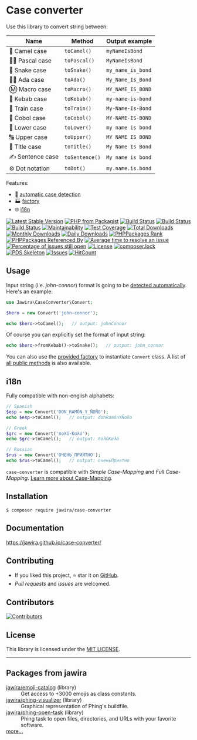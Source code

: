 Case converter
==============

Use this library to convert string between:

| Name          | Method          | Output example    |
| ------------- | --------------- | ----------------- |
| 🐪 Camel case   | `toCamel()`     | `myNameIsBond`    |
| 👨‍🏫 Pascal case  | `toPascal()`    | `MyNameIsBond`    |
| 🐍 Snake case   | `toSnake()`     | `my_name_is_bond` |
| 👩‍🏫 Ada case     | `toAda()`       | `My_Name_Is_Bond` |
| Ⓜ️ Macro case | `toMacro()`     | `MY_NAME_IS_BOND` |
| 🥙 Kebab case   | `toKebab()`     | `my-name-is-bond` |
| 🚂 Train case   | `toTrain()`     | `My-Name-Is-Bond` |
| 🏦 Cobol case   | `toCobol()`     | `MY-NAME-IS-BOND` |
| 🔡 Lower case   | `toLower()`     | `my name is bond` |
| 🔠 Upper case   | `toUpper()`     | `MY NAME IS BOND` |
| 📰 Title case     | `toTitle()`     | `My Name Is Bond` |
| ✍️ Sentence case | `toSentence()`  | `My name is bond` |
| ⚙️ Dot notation  | `toDot()`       | `my.name.is.bond` |

Features:

* 🔁 [automatic case detection][detection algorithm]
* 🏭 [factory][]
* 🌐 [i18n](#i18n)

[![Latest Stable Version](https://poser.pugx.org/jawira/case-converter/v/stable)](https://packagist.org/packages/jawira/case-converter)
[![PHP from Packagist](https://img.shields.io/packagist/php-v/jawira/case-converter.svg)](https://packagist.org/packages/jawira/case-converter)
[![Build Status](https://www.travis-ci.org/jawira/case-converter.svg?branch=master)](https://www.travis-ci.org/jawira/case-converter)
[![Build Status](https://img.shields.io/github/forks/jawira/case-converter.svg)](https://github.com/jawira/case-converter)
[![Build Status](https://img.shields.io/github/stars/jawira/case-converter.svg)](https://github.com/jawira/case-converter)
[![Maintainability](https://api.codeclimate.com/v1/badges/35677f6ce7dac27a5d0c/maintainability)](https://codeclimate.com/github/jawira/case-converter/maintainability)
[![Test Coverage](https://api.codeclimate.com/v1/badges/35677f6ce7dac27a5d0c/test_coverage)](https://codeclimate.com/github/jawira/case-converter/test_coverage)
[![Total Downloads](https://poser.pugx.org/jawira/case-converter/downloads)](https://packagist.org/packages/jawira/case-converter)
[![Monthly Downloads](https://poser.pugx.org/jawira/case-converter/d/monthly)](https://packagist.org/packages/jawira/case-converter)
[![Daily Downloads](https://poser.pugx.org/jawira/case-converter/d/daily)](https://packagist.org/packages/jawira/case-converter)
[![PHPPackages Rank](http://phppackages.org/p/jawira/case-converter/badge/rank.svg)](http://phppackages.org/p/jawira/case-converter)
[![PHPPackages Referenced By](http://phppackages.org/p/jawira/case-converter/badge/referenced-by.svg)](http://phppackages.org/p/jawira/case-converter)
[![Average time to resolve an issue](http://isitmaintained.com/badge/resolution/jawira/case-converter.svg)](http://isitmaintained.com/project/jawira/case-converter "Average time to resolve an issue")
[![Percentage of issues still open](http://isitmaintained.com/badge/open/jawira/case-converter.svg)](http://isitmaintained.com/project/jawira/case-converter "Percentage of issues still open")
[![License](https://poser.pugx.org/jawira/case-converter/license)](https://packagist.org/packages/jawira/case-converter)
[![composer.lock](https://poser.pugx.org/jawira/case-converter/composerlock)](https://packagist.org/packages/jawira/case-converter)
[![PDS Skeleton](https://img.shields.io/badge/pds-skeleton-blue.svg)](https://github.com/php-pds/skeleton)
[![Issues](https://img.shields.io/github/issues/jawira/case-converter.svg?label=HuBoard&color=694DC2)](https://huboard.com/jawira/case-converter)
[![HitCount](http://hits.dwyl.io/jawira/case-converter.svg)](http://hits.dwyl.io/jawira/case-converter)

Usage
-----

Input string (i.e. _john-connor_) format is going to be 
[detected automatically][detection algorithm]. Here's an example:

```php
use Jawira\CaseConverter\Convert;

$hero = new Convert('john-connor');

echo $hero->toCamel();   // output: johnConnor
```

Of course you can explicitly set the format of input string:

```php
echo $hero->fromKebab()->toSnake();   // output: john_connor
```

You can also use the [provided factory][factory] to instantiate `Convert` class.
A list of [all public methods] is also available.

i18n
----

Fully compatible with non-english alphabets:

```php
// Spanish
$esp = new Convert('DON_RAMÓN_Y_ÑOÑO');
echo $esp->toCamel();   // output: donRamónYÑoño

// Greek
$grc = new Convert('πολύ-Καλό');
echo $grc->toCamel();   // output: πολύΚαλό

// Russian
$rus = new Convert('ОЧЕНЬ_ПРИЯТНО');
echo $rus->toCamel();   // output: оченьПриятно
```
 
`case-converter` is compatible with _Simple Case-Mapping_ and _Full 
Case-Mapping_. [Learn more about Case-Mapping][Case-Mapping].

Installation
------------

```
$ composer require jawira/case-converter
```

Documentation
-------------

<https://jawira.github.io/case-converter/>

Contributing
------------

- If you liked this project, ⭐ star it on [GitHub].
- _Pull requests_ and _issues_ are welcomed.

Contributors
------------

<a href="https://github.com/jawira/case-converter/graphs/contributors">
  <img alt="Contributors" src="https://contributors-img.web.app/image?repo=jawira/case-converter" />
</a>

License
-------

This library is licensed under the [MIT LICENSE].

<!--mkdocs: Do not use relative path for links and images-->

[all public methods]: https://jawira.github.io/case-converter/api.html
[CONTRIBUTING.md]: https://jawira.github.io/case-converter/contributing.html
[Countable interface]: https://php.net/manual/en/class.countable.php
[Case-Mapping]: https://jawira.github.io/case-converter/case-mapping.html
[magic method]: https://www.php.net/manual/en/language.oop5.magic.php#object.tostring
[MIT LICENSE]: https://jawira.github.io/case-converter/license.html
[open an issue]: https://github.com/jawira/case-converter/issues/new
[detection algorithm]: https://jawira.github.io/case-converter/detection-algorithm.html
[factory]: https://jawira.github.io/case-converter/using-the-factory.html
[GitHub]: https://github.com/jawira/case-converter/

***

Packages from jawira
--------------------

<dl>

<dt><a href="https://packagist.org/packages/jawira/emoji-catalog">jawira/emoji-catalog</a> (library)</dt>
<dd>Get access to +3000 emojis as class constants.</dd>

<dt><a href="https://packagist.org/packages/jawira/phing-visualizer">jawira/phing-visualizer</a> (library)</dt>
<dd>Graphical representation of Phing's buildfile.</dd>

<dt><a href="https://packagist.org/packages/jawira/phing-open-task">jawira/phing-open-task</a> (library)</dt>
<dd>Phing task to open files, directories, and URLs with your favorite software.</dd>

<dt><a href="https://packagist.org/packages/jawira/">more...</a></dt>
</dl>
